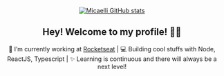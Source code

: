 
<div align="center" />

[![Micaelli GitHub stats](https://github-readme-stats.vercel.app/api?username=micaellimedeiros&count_private=true&show_icons=true&theme=midnight-purple&hide=prs,contribs)](https://github.com/micaellimedeiros/github-readme-stats)


## Hey! Welcome to my profile! 👋🥰

🚀 I’m currently working at [Rocketseat](https://rocketseat.com.br/) | 💻 Building cool stuffs with Node, ReactJS, Typescript | ✨ Learning is continuous and there will always be a next level!

